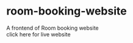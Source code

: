 # room-booking-website
A frontend of Room booking website
<br>
<a herf="https://niakrohit.github.io/room-booking-website/">click here for live website</a> 
